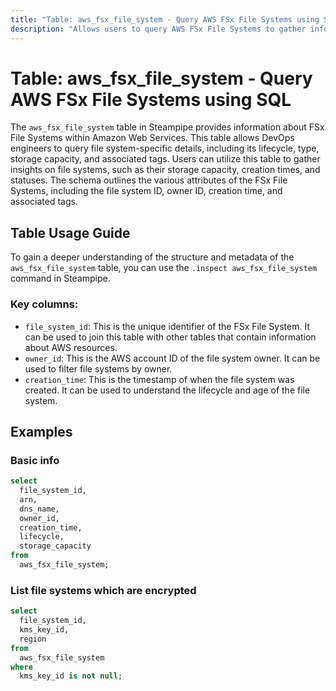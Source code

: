 ```yaml
---
title: "Table: aws_fsx_file_system - Query AWS FSx File Systems using SQL"
description: "Allows users to query AWS FSx File Systems to gather information about the file system's details, including its lifecycle, type, storage capacity, and associated tags."
---
```


# Table: aws_fsx_file_system - Query AWS FSx File Systems using SQL

The `aws_fsx_file_system` table in Steampipe provides information about FSx File Systems within Amazon Web Services. This table allows DevOps engineers to query file system-specific details, including its lifecycle, type, storage capacity, and associated tags. Users can utilize this table to gather insights on file systems, such as their storage capacity, creation times, and statuses. The schema outlines the various attributes of the FSx File Systems, including the file system ID, owner ID, creation time, and associated tags.

## Table Usage Guide

To gain a deeper understanding of the structure and metadata of the `aws_fsx_file_system` table, you can use the `.inspect aws_fsx_file_system` command in Steampipe.

### Key columns:

- `file_system_id`: This is the unique identifier of the FSx File System. It can be used to join this table with other tables that contain information about AWS resources.
- `owner_id`: This is the AWS account ID of the file system owner. It can be used to filter file systems by owner.
- `creation_time`: This is the timestamp of when the file system was created. It can be used to understand the lifecycle and age of the file system.

## Examples

### Basic info

```sql
select
  file_system_id,
  arn,
  dns_name,
  owner_id,
  creation_time,
  lifecycle,
  storage_capacity
from
  aws_fsx_file_system;
```

### List file systems which are encrypted

```sql
select
  file_system_id,
  kms_key_id,
  region
from
  aws_fsx_file_system
where
  kms_key_id is not null;
```